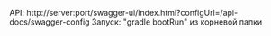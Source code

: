 API: http://server:port/swagger-ui/index.html?configUrl=/api-docs/swagger-config
Запуск: "gradle bootRun" из корневой папки
